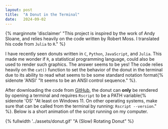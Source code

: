 ```yaml
---
layout: post
title:  "A Donut in the Terminal"
date:   2024-09-02
---
```


{% marginnote 'disclaimer' "This project is inspired by the work of Andy Sloane, and relies heavily on the code written by Robert Moss. I translated his code from ```Julia``` to ```R```." %}

I have recently seen donuts written in ```C```, ```Python```, ```JavaScript```, and ```Julia```. This made me wonder if ```R```, a statistical programming language, could also be used to render such graphics. The answer seems to be yes! The code relies heavily on the ```cat()``` function to set the behavior of the donut in the terminal due to its ability to read what seems to be some standard notation format{% sidenote 'ANSI' "It seems to be an ANSI control sequence." %}.

After downloading the code from [GitHub](https://github.com/andreghl/donut), the donut can **only** be rendered by opening a terminal and requires ```Rscript``` to be a PATH variable{% sidenote 'OS' "At least on Windows 11. On other operating systems, make sure that can be called from the terminal by running: ```Rscript --version```." %}. Below is a short animation of the script running on my computer.

{% fullwidth '../assets/donut.gif' "A (Slow) Rotating Donut" %}


